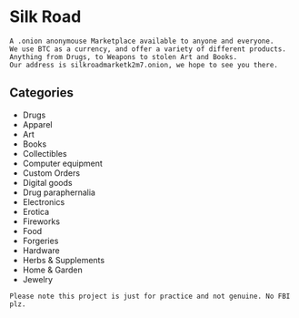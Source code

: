 # Silk Road
    A .onion anonymouse Marketplace available to anyone and everyone.
    We use BTC as a currency, and offer a variety of different products.
    Anything from Drugs, to Weapons to stolen Art and Books.
    Our address is silkroadmarketk2m7.onion, we hope to see you there.

## Categories
* Drugs
* Apparel
* Art
* Books
* Collectibles
* Computer equipment
* Custom Orders
* Digital goods
* Drug paraphernalia
* Electronics
* Erotica
* Fireworks
* Food
* Forgeries
* Hardware
* Herbs & Supplements
* Home & Garden
* Jewelry

`Please note this project is just for practice and not genuine. No FBI plz.`